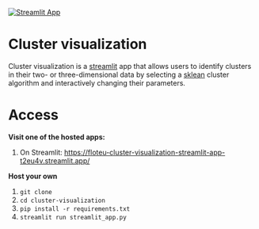 [![Streamlit App](https://static.streamlit.io/badges/streamlit_badge_black_white.svg)](https://floteu-cluster-visualization-streamlit-app-t2eu4v.streamlit.app/)

# Cluster visualization
Cluster visualization is a [streamlit](https://streamlit.io) app that allows users to identify clusters in their two- or three-dimensional data by selecting a [sklean](https://scikit-learn.org/stable/modules/clustering.html) cluster algorithm and interactively changing their parameters. 

# Access
**Visit one of the hosted apps:**  

1. On Streamlit: https://floteu-cluster-visualization-streamlit-app-t2eu4v.streamlit.app/

**Host your own**  

1. `git clone`
2. `cd cluster-visualization`
3. `pip install -r requirements.txt`
4. `streamlit run streamlit_app.py`
